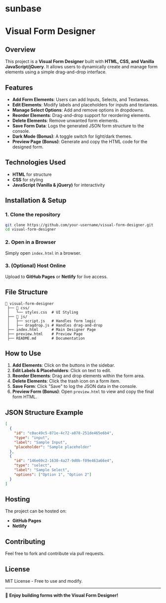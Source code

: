 # sunbase
# Visual Form Designer

## Overview
This project is a **Visual Form Designer** built with **HTML, CSS, and Vanilla JavaScript/jQuery**. It allows users to dynamically create and manage form elements using a simple drag-and-drop interface.

## Features
- **Add Form Elements**: Users can add Inputs, Selects, and Textareas.
- **Edit Elements**: Modify labels and placeholders for inputs and textareas.
- **Manage Select Options**: Add and remove options in dropdowns.
- **Reorder Elements**: Drag-and-drop support for reordering elements.
- **Delete Elements**: Remove unwanted form elements.
- **Save Form Data**: Logs the generated JSON form structure to the console.
- **Dark Mode (Bonus)**: A toggle switch for light/dark themes.
- **Preview Page (Bonus)**: Generate and copy the HTML code for the designed form.

## Technologies Used
- **HTML** for structure
- **CSS** for styling
- **JavaScript (Vanilla & jQuery)** for interactivity

## Installation & Setup
### 1. Clone the repository
```sh
git clone https://github.com/your-username/visual-form-designer.git
cd visual-form-designer
```

### 2. Open in a Browser
Simply open `index.html` in a browser.

### 3. (Optional) Host Online
Upload to **GitHub Pages** or **Netlify** for live access.

## File Structure
```
📂 visual-form-designer
 ├── 📁 css/
 │   └── styles.css  # UI Styling
 ├── 📁 js/
 │   ├── script.js   # Handles form logic
 │   ├── dragdrop.js # Handles drag-and-drop
 ├── index.html      # Main Designer Page
 ├── preview.html    # Preview Page
 ├── README.md       # Documentation
```

## How to Use
1. **Add Elements**: Click on the buttons in the sidebar.
2. **Edit Labels & Placeholders**: Click on text to edit.
3. **Reorder Elements**: Drag and drop elements within the form area.
4. **Delete Elements**: Click the trash icon on a form item.
5. **Save Form**: Click "Save" to log the JSON data in the console.
6. **Preview Form (Bonus)**: Open `preview.html` to view and copy the final form HTML.

## JSON Structure Example
```json
[
  {
    "id": "c0ac49c5-871e-4c72-a878-251de465e6b4",
    "type": "input",
    "label": "Sample Input",
    "placeholder": "Sample placeholder"
  },
  {
    "id": "146e69c2-1630-4a27-9d0b-f09e463a66e4",
    "type": "select",
    "label": "Sample Select",
    "options": ["Option 1", "Option 2"]
  }
]
```

## Hosting
The project can be hosted on:
- **GitHub Pages**
- **Netlify**


## Contributing
Feel free to fork and contribute via pull requests.

## License
MIT License - Free to use and modify.

---
🚀 **Enjoy building forms with the Visual Form Designer!**

